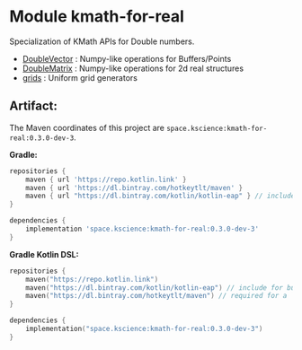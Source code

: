 # Module kmath-for-real

Specialization of KMath APIs for Double numbers.

 - [DoubleVector](src/commonMain/kotlin/space/kscience/kmath/real/DoubleVector.kt) : Numpy-like operations for Buffers/Points
 - [DoubleMatrix](src/commonMain/kotlin/space/kscience/kmath/real/DoubleMatrix.kt) : Numpy-like operations for 2d real structures
 - [grids](src/commonMain/kotlin/space/kscience/kmath/structures/grids.kt) : Uniform grid generators


## Artifact:

The Maven coordinates of this project are `space.kscience:kmath-for-real:0.3.0-dev-3`.

**Gradle:**
```gradle
repositories {
    maven { url 'https://repo.kotlin.link' }
    maven { url 'https://dl.bintray.com/hotkeytlt/maven' }
    maven { url "https://dl.bintray.com/kotlin/kotlin-eap" } // include for builds based on kotlin-eap
}

dependencies {
    implementation 'space.kscience:kmath-for-real:0.3.0-dev-3'
}
```
**Gradle Kotlin DSL:**
```kotlin
repositories {
    maven("https://repo.kotlin.link")
    maven("https://dl.bintray.com/kotlin/kotlin-eap") // include for builds based on kotlin-eap
    maven("https://dl.bintray.com/hotkeytlt/maven") // required for a
}

dependencies {
    implementation("space.kscience:kmath-for-real:0.3.0-dev-3")
}
```
